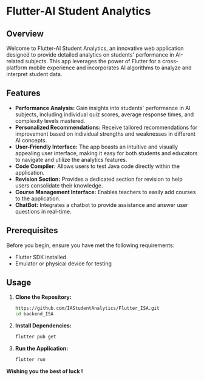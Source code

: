 # Flutter-AI Student Analytics

## Overview

Welcome to Flutter-AI Student Analytics, an innovative web application designed to provide detailed analytics on students' performance in AI-related subjects. This app leverages the power of Flutter for a cross-platform mobile experience and incorporates AI algorithms to analyze and interpret student data.

## Features

- **Performance Analysis:** Gain insights into students' performance in AI subjects, including individual quiz scores, average response times, and complexity levels mastered.
- **Personalized Recommendations:** Receive tailored recommendations for improvement based on individual strengths and weaknesses in different AI concepts.
- **User-Friendly Interface:** The app boasts an intuitive and visually appealing user interface, making it easy for both students and educators to navigate and utilize the analytics features.
- **Code Compiler:** Allows users to test Java code directly within the application.
- **Revision Section:** Provides a dedicated section for revision to help users consolidate their knowledge.
- **Course Management Interface:** Enables teachers to easily add courses to the application.
- **ChatBot:** Integrates a chatbot to provide assistance and answer user questions in real-time.

## Prerequisites

Before you begin, ensure you have met the following requirements:

- Flutter SDK installed
- Emulator or physical device for testing


## Usage

1. **Clone the Repository:**
   ```bash
   https://github.com/IAStudentAnalytics/Flutter_ISA.git
   cd backend_ISA
   ```

2. **Install Dependencies:**
   ```bash
   flutter pub get
   ```


3. **Run the Application:**
   
   ```bash
   flutter run
   ```
**Wishing you the best of luck !**
